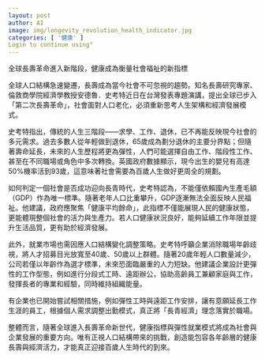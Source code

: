 ```yaml
---
layout: post
author: AI
image: img/longevity_revolution_health_indicator.jpg
categories: [ '健康' ]
Login to continue using"
---
```

全球長壽革命進入新階段，健康成為衡量社會福祉的新指標

全球人口結構急速變遷，長壽成為當今社會不可忽視的趨勢。知名長壽研究專家、倫敦商學院經濟學教授安德魯．史考特近日在台灣發表專題演講，提出全球已步入「第二次長壽革命」，社會面對人口老化，必須重新思考人生架構和經濟發展模式。

史考特指出，傳統的人生三階段——求學、工作、退休，已不再能反映現今社會的多元需求。過去多數人從年輕做到退休，65歲成為劃分退休的主要分界點；但隨著壽命延長，未來的人生歷程將更為彈性，人們可能選擇自由工作、階段性工作、甚至在不同職場或角色中多次轉換。英國政府數據顯示，現今出生的嬰兒有高達50%機率活到93歲，這意味著社會需要為百歲人生做好更周全的規劃。

如何判定一個社會是否成功迎向長青時代，史考特認為，不能僅依賴國內生產毛額（GDP）作為唯一標準。隨著老年人口比重攀升，GDP逐漸無法全面反映人民福祉。他建議，政府應聚焦「健康平均餘命」，此指標不僅能展現人民的健康狀態，更能體現整個社會的活力與生產力。若人口健康狀況良好，能夠延續工作年限並提升生活品質，更有助於經濟發展。

此外，就業市場也需因應人口結構變化調整策略。史考特呼籲企業消除職場年齡歧視，將人才招募目光放寬至40歲、50歲以上群體。隨著20歲年輕人口數量減少，公司若僅以年齡作為選才標準，未來恐面臨嚴重的人力短缺。他建議企業設計更彈性的工作型態，例如進行分段式工時、遠距辦公，協助高齡員工兼顧家庭與工作，發揮長者的專業和經驗，同時維持組織能量。

有企業也已開始嘗試相關措施，例如彈性工時與遠距工作安排，讓有意願延長工作生涯的員工，根據個人需求調整出勤模式，真正將「長青經濟」理念落實於職場。

整體而言，隨著全球進入長壽革命新世代，健康指標與彈性就業模式將成為社會與企業發展的重要方向。唯有正視人口結構帶來的挑戰，創造能包容各年齡層的健康長壽與經濟活力，才能真正迎接百歲人生時代的到來。